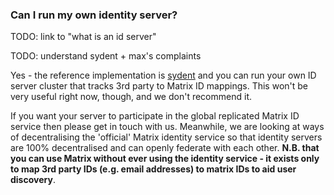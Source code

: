 ### Can I run my own identity server?

TODO: link to "what is an id server"

TODO: understand sydent + max's complaints

Yes - the reference implementation is
[sydent](https://github.com/matrix-org/sydent) and you can run your own ID server cluster that tracks 3rd party to Matrix ID mappings.  This won't be very useful right now, though, and we don't recommend it.

If you want your server to participate in the global replicated Matrix ID
service then please get in touch with us. Meanwhile, we are looking at
ways of decentralising the 'official' Matrix identity service so that
identity servers are 100% decentralised and can openly federate with
each other. **N.B. that you can use Matrix without ever using the
identity service - it exists only to map 3rd party IDs (e.g. email
addresses) to matrix IDs to aid user discovery**.